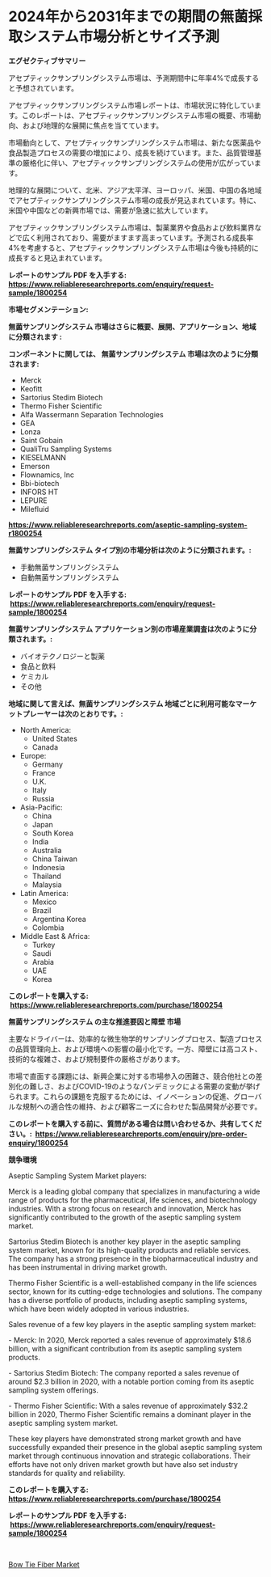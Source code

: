 <p><h1>2024年から2031年までの期間の無菌採取システム市場分析とサイズ予測</h1></p><p><strong>エグゼクティブサマリー</strong></p>
<p><p>アセプティックサンプリングシステム市場は、予測期間中に年率4%で成長すると予想されています。</p><p>アセプティックサンプリングシステム市場レポートは、市場状況に特化しています。このレポートは、アセプティックサンプリングシステム市場の概要、市場動向、および地理的な展開に焦点を当てています。</p><p>市場動向として、アセプティックサンプリングシステム市場は、新たな医薬品や食品製造プロセスの需要の増加により、成長を続けています。また、品質管理基準の厳格化に伴い、アセプティックサンプリングシステムの使用が広がっています。</p><p>地理的な展開について、北米、アジア太平洋、ヨーロッパ、米国、中国の各地域でアセプティックサンプリングシステム市場の成長が見込まれています。特に、米国や中国などの新興市場では、需要が急速に拡大しています。</p><p>アセプティックサンプリングシステム市場は、製薬業界や食品および飲料業界などで広く利用されており、需要がますます高まっています。予測される成長率4%を考慮すると、アセプティックサンプリングシステム市場は今後も持続的に成長すると見込まれています。</p></p>
<p><strong>レポートのサンプル PDF を入手する: <a href="https://www.reliableresearchreports.com/enquiry/request-sample/1800254">https://www.reliableresearchreports.com/enquiry/request-sample/1800254</a></strong></p>
<p><strong>市場セグメンテーション:</strong></p>
<p><strong> 無菌サンプリングシステム 市場はさらに概要、展開、アプリケーション、地域に分類されます :</strong></p>
<p><strong>コンポーネントに関しては、 無菌サンプリングシステム 市場は次のように分類されます: &nbsp;</strong></p>
<p><ul><li>Merck</li><li>Keofitt</li><li>Sartorius Stedim Biotech</li><li>Thermo Fisher Scientific</li><li>Alfa Wassermann Separation Technologies</li><li>GEA</li><li>Lonza</li><li>Saint Gobain</li><li>QualiTru Sampling Systems</li><li>KIESELMANN</li><li>Emerson</li><li>Flownamics, Inc</li><li>Bbi-biotech</li><li>INFORS HT</li><li>LEPURE</li><li>Milefluid</li></ul></p>
<p><strong><a href="https://www.reliableresearchreports.com/aseptic-sampling-system-r1800254">https://www.reliableresearchreports.com/aseptic-sampling-system-r1800254</a></strong></p>
<p><strong> 無菌サンプリングシステム タイプ別の市場分析は次のように分類されます。:</strong></p>
<p><ul><li>手動無菌サンプリングシステム</li><li>自動無菌サンプリングシステム</li></ul></p>
<p><strong>レポートのサンプル PDF を入手する: &nbsp;<a href="https://www.reliableresearchreports.com/enquiry/request-sample/1800254">https://www.reliableresearchreports.com/enquiry/request-sample/1800254</a></strong></p>
<p><strong> 無菌サンプリングシステム アプリケーション別の市場産業調査は次のように分類されます。:</strong></p>
<p><ul><li>バイオテクノロジーと製薬</li><li>食品と飲料</li><li>ケミカル</li><li>その他</li></ul></p>
<p><strong>地域に関して言えば、無菌サンプリングシステム 地域ごとに利用可能なマーケットプレーヤーは次のとおりです。:</strong></p>
<p><ul>
    <li>
        North America:
        <ul>
            <li>United States</li>
            <li>Canada</li>
        </ul>
    </li>
    <li>
        Europe:
        <ul>
            <li>Germany</li>
            <li>France</li>
            <li>U.K.</li>
            <li>Italy</li>
            <li>Russia</li>
        </ul>
    </li>
    <li>
        Asia-Pacific:
        <ul>
            <li>China</li>
            <li>Japan</li>
            <li>South Korea</li>
            <li>India</li>
            <li>Australia</li>
            <li>China Taiwan</li>
            <li>Indonesia</li>
            <li>Thailand</li>
            <li>Malaysia</li>
        </ul>
    </li>
    <li>
        Latin America:
        <ul>
            <li>Mexico</li>
            <li>Brazil</li>
            <li>Argentina Korea</li>
            <li>Colombia</li>
        </ul>
    </li>
    <li>
        Middle East & Africa:
        <ul>
            <li>Turkey</li>
            <li>Saudi</li>
            <li>Arabia</li>
            <li>UAE</li>
            <li>Korea</li>
        </ul>
    </li>
    </ul></p>
<p><strong>このレポートを購入する: &nbsp;<a href="https://www.reliableresearchreports.com/purchase/1800254">https://www.reliableresearchreports.com/purchase/1800254</a></strong></p>
<p><strong>無菌サンプリングシステム の主な推進要因と障壁 市場</strong></p>
<p><p>主要なドライバーは、効率的な微生物学的サンプリングプロセス、製造プロセスの品質管理向上、および環境への影響の最小化です。一方、障壁には高コスト、技術的な複雑さ、および規制要件の厳格さがあります。</p><p>市場で直面する課題には、新興企業に対する市場参入の困難さ、競合他社との差別化の難しさ、およびCOVID-19のようなパンデミックによる需要の変動が挙げられます。これらの課題を克服するためには、イノベーションの促進、グローバルな規制への適合性の維持、および顧客ニーズに合わせた製品開発が必要です。</p></p>
<p><strong>このレポートを購入する前に、質問がある場合は問い合わせるか、共有してください。:&nbsp; <a href="https://www.reliableresearchreports.com/enquiry/pre-order-enquiry/1800254">https://www.reliableresearchreports.com/enquiry/pre-order-enquiry/1800254</a></strong></p>
<p><strong>競争環境</strong></p>
<p><p>Aseptic Sampling System Market players:</p><p>Merck is a leading global company that specializes in manufacturing a wide range of products for the pharmaceutical, life sciences, and biotechnology industries. With a strong focus on research and innovation, Merck has significantly contributed to the growth of the aseptic sampling system market.</p><p>Sartorius Stedim Biotech is another key player in the aseptic sampling system market, known for its high-quality products and reliable services. The company has a strong presence in the biopharmaceutical industry and has been instrumental in driving market growth.</p><p>Thermo Fisher Scientific is a well-established company in the life sciences sector, known for its cutting-edge technologies and solutions. The company has a diverse portfolio of products, including aseptic sampling systems, which have been widely adopted in various industries.</p><p>Sales revenue of a few key players in the aseptic sampling system market:</p><p>- Merck: In 2020, Merck reported a sales revenue of approximately $18.6 billion, with a significant contribution from its aseptic sampling system products.</p><p>- Sartorius Stedim Biotech: The company reported a sales revenue of around $2.3 billion in 2020, with a notable portion coming from its aseptic sampling system offerings.</p><p>- Thermo Fisher Scientific: With a sales revenue of approximately $32.2 billion in 2020, Thermo Fisher Scientific remains a dominant player in the aseptic sampling system market.</p><p>These key players have demonstrated strong market growth and have successfully expanded their presence in the global aseptic sampling system market through continuous innovation and strategic collaborations. Their efforts have not only driven market growth but have also set industry standards for quality and reliability.</p></p>
<p><strong>このレポートを購入する: &nbsp; <a href="https://www.reliableresearchreports.com/purchase/1800254">https://www.reliableresearchreports.com/purchase/1800254</a></strong></p>
<p><strong>レポートのサンプル PDF を入手する: &nbsp;<a href="https://www.reliableresearchreports.com/enquiry/request-sample/1800254">https://www.reliableresearchreports.com/enquiry/request-sample/1800254</a></strong><strong></strong></p>
<p>&nbsp;</p>
<p><p><a href="https://thundering-castanet-c65.notion.site/Bow-Tie-Fiber-Market-Share-Evolution-and-Market-Growth-Trends-2024-2031-bf73ed4b6e844b729712759efb108965">Bow Tie Fiber Market</a></p></p>
